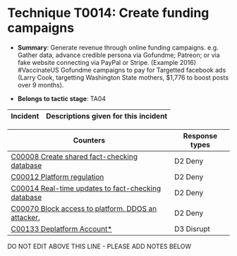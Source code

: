 # Technique T0014: Create funding campaigns

* **Summary**: Generate revenue through online funding campaigns. e.g. Gather data, advance credible persona via Gofundme; Patreon; or via fake website connecting via PayPal or Stripe. (Example 2016) #VaccinateUS Gofundme campaigns to pay for Targetted facebook ads (Larry Cook, targetting Washington State mothers, $1,776 to boost posts over 9 months).

* **Belongs to tactic stage**: TA04


| Incident | Descriptions given for this incident |
| -------- | -------------------- |



| Counters | Response types |
| -------- | -------------- |
| [C00008 Create shared fact-checking database](../counters/C00008.md) | D2 Deny |
| [C00012 Platform regulation](../counters/C00012.md) | D2 Deny |
| [C00014 Real-time updates to fact-checking database](../counters/C00014.md) | D2 Deny |
| [C00070 Block access to platform. DDOS an attacker.](../counters/C00070.md) | D2 Deny |
| [C00133 Deplatform Account*](../counters/C00133.md) | D3 Disrupt |


DO NOT EDIT ABOVE THIS LINE - PLEASE ADD NOTES BELOW